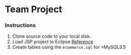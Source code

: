 # Team Project

### Instructions
1. Clone source code to your local disk.
2. Load JSP project to Eclipse.[Reference](https://ssodelta.wordpress.com/2014/05/06/how-to-connect-eclipse-to-github/)
3. Create tables using the `ecommerce.sql` for >MySQL3.5
